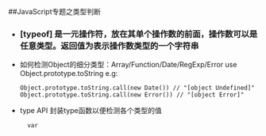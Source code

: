 ##JavaScript专题之类型判断
  + ### [typeof] 是一元操作符，放在其单个操作数的前面，操作数可以是任意类型。返回值为表示操作数类型的一个字符串
  + 如何检测Object的细分类型：Array/Function/Date/RegExp/Error
    use Object.prototype.toString
    e.g:
    ```
    Object.prototype.toString.call(new Date()) // "[object Undefined]"
    Object.prototype.toString.call(new Error()) // "[object Error]"
    ```
  + type API  封装type函数以便检测各个类型的值
    ```
      var 
    ```